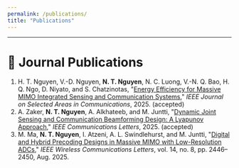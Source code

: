 ```yaml
---
permalink: /publications/
title: "Publications"
---
```


---




# 📄 Journal Publications

<ol>

<li>
  H. T. Nguyen, V.-D. Nguyen, <strong>N. T. Nguyen</strong>, N. C. Luong, V.-N. Q. Bao, H. Q. Ngo, D. Niyato, and S. Chatzinotas,  
  "<a href="https://www.arxiv.org/pdf/2509.10290" target="_blank">Energy Efficiency for Massive MIMO Integrated Sensing and Communication Systems</a>,"  
  <span><em>IEEE Journal on Selected Areas in Communications</em></span>, 2025. (accepted)
</li>

<li>
A. Zaker, <strong>N. T. Nguyen</strong>, A. Alkhateeb, and M. Juntti,  
"<a href="https://arxiv.org/pdf/2503.14054" target="_blank">Dynamic Joint Sensing and Communication Beamforming Design: A Lyapunov Approach</a>,"  
<span style=""><em>IEEE Communications Letters</em></span>, 2025. (accepted)
</li>

<li>
M. Ma, <strong>N. T. Nguyen</strong>, I. Atzeni, A. L. Swindlehurst, and M. Juntti,  
"<a href="https://ieeexplore.ieee.org/stamp/stamp.jsp?arnumber=11008697" target="_blank">Digital and Hybrid Precoding Designs in Massive MIMO with Low-Resolution ADCs</a>,"  
<span style=""><em>IEEE Wireless Communications Letters</em></span>, vol. 14, no. 8, pp. 2446–2450, Aug. 2025.
</li>

</ol>
<script>
(function(){
  function clean(s){ return (s||"").replace(/\s+/g," ").trim(); }

  // Remove any UI artifacts before reading text
  function liTextClean(li){
    const clone = li.cloneNode(true);
    clone.querySelectorAll(".bibtex-btn,.bibtex-box,.bibtex-copy,script,style").forEach(n=>n.remove());
    return clean(clone.textContent || "");
  }

  function firstLinkHref(el){
    const a = el.querySelector("a[href]");
    return a ? a.href : null;
  }

  // Prefer anchor text as the title; fallback to the first quoted phrase in TEXT (not innerHTML)
  function extractTitle(li){
    const a = li.querySelector("a[href]");
    if (a && clean(a.textContent)) return clean(a.textContent);
    const txt = liTextClean(li);
    const m = txt.match(/"([^"]{3,})"/);
    return m ? clean(m[1]) : null;
  }

  function extractVenue(li){
    const em = li.querySelector("em");
    return em ? clean(em.textContent) : "";
  }

  function extractYear(li){
    const txt = liTextClean(li);
    const m = txt.match(/\b(19|20)\d{2}\b/);
    return m ? m[0] : "";
  }

  function toBibAuthors(beforeTitleText){
    // Trim trailing comma and normalize spaces
    let authors = clean(beforeTitleText).replace(/,\s*$/,"");
    // Convert comma-delimited list to BibTeX "and" format
    // First normalize the Oxford comma " , and " -> " and "
    authors = authors.replace(/\s*,\s*and\s*/i, " and ");
    // Then convert remaining commas between authors to " and "
    authors = authors.replace(/\s*,\s*/g, " and ");
    return authors;
  }

  function firstSurname(authorsStr){
    const first = authorsStr.split(/\s+and\s+/i)[0] || "";
    const parts = first.trim().split(/\s+/);
    const last = parts[parts.length-1] || "key";
    return last.replace(/[^A-Za-z]/g,"");
  }

  function slugifyTitle(title){
    return (title||"").toLowerCase()
      .replace(/[^a-z0-9]+/g," ")
      .trim()
      .split(" ")
      .slice(0,2) // keep it short
      .join("");
  }

  function fallbackBib(li){
    const txt = liTextClean(li);
    const title = extractTitle(li) || "Untitled";
    const venue = extractVenue(li);
    const year = extractYear(li);
    const url = firstLinkHref(li);

    // Split authors from the rest using the title (quoted or plain)
    // Try with a quoted title first, then without quotes as a fallback
    let before = txt;
    const quoted = `"${title}"`;
    if (txt.includes(quoted)) {
      before = txt.split(quoted)[0];
    } else if (txt.includes(title)) {
      before = txt.split(title)[0];
    }

    const authorsBib = toBibAuthors(before);

    const isJournal = /Transactions|Journal|Letters/i.test(venue);
    const keyBase = firstSurname(authorsBib) + (year||"");
    const key = (keyBase || "key") + (slugifyTitle(title)||"");

    const common =
`  author={${authorsBib}},
  title={${title}},`;

    const tail = url ? `,\n  url={${url}}` : "";

    if (isJournal) {
      return `@article{${key},
${common}
  journal={${venue}},
  year={${year}}${tail}
}`;
    } else {
      return `@inproceedings{${key},
${common}
  booktitle={${venue || "Conference"}},
  year={${year}}${tail}
}`;
    }
  }

  function buildPanel(bib){
    const box=document.createElement("div"); box.className="bibtex-box";
    const copy=document.createElement("button"); copy.className="bibtex-copy"; copy.textContent="Copy";
    copy.onclick=()=>{ navigator.clipboard.writeText(bib).then(()=>{ copy.textContent="Copied!"; setTimeout(()=>copy.textContent="Copy",1200); }); };
    const pre=document.createElement("pre"); pre.textContent=bib;
    box.appendChild(copy); box.appendChild(pre);
    return box;
  }

  function addButtons(){
    document.querySelectorAll("li").forEach(li=>{
      if(li.querySelector(".bibtex-btn")) return;
      const txt = liTextClean(li);
      if(!/\b(19|20)\d{2}\b/.test(txt)) return;

      const btn=document.createElement("button");
      btn.className="bibtex-btn";
      btn.textContent="BibTeX";

      btn.onclick=()=>{
        document.querySelectorAll(".bibtex-box").forEach(b=>b.remove());
        const bib = fallbackBib(li);
        btn.insertAdjacentElement("afterend", buildPanel(bib));
      };

      li.appendChild(document.createElement("br"));
      li.appendChild(btn);
    });
  }

  if(document.readyState==="loading"){
    document.addEventListener("DOMContentLoaded", addButtons);
  } else {
    addButtons();
  }
})();
</script>
